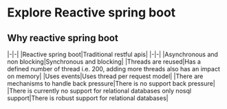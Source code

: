 # Explore Reactive spring boot

## Why reactive spring boot

|-|-|
|Reactive spring boot|Traditional restful apis|
|-|-|
|Asynchronous and non blocking|Synchronous and blocking|
|Threads are reused|Has a defined number of thread i.e. 200, adding more threads also has an impact on memory|
|Uses events|Uses thread per request model|
|There are mechanisms to handle back pressure|There is no support back pressure|
|There is currently no support for relational databases only nosql support|There is robust support for relational databases|
